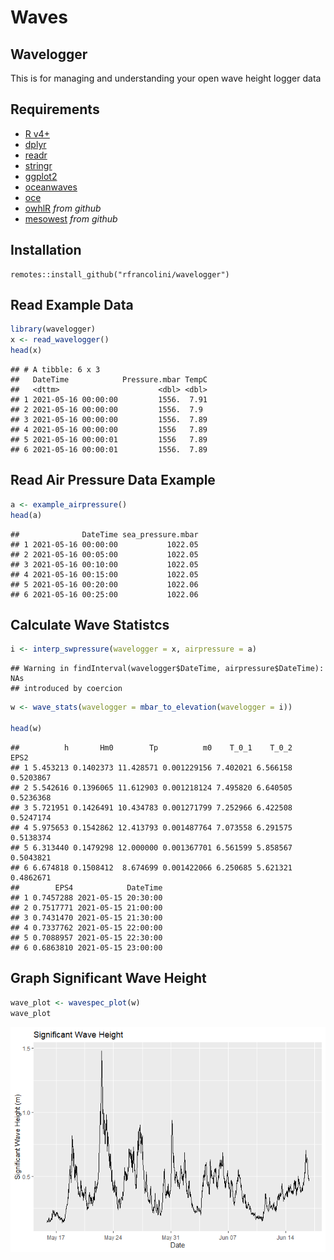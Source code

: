 Waves
================

## Wavelogger

This is for managing and understanding your open wave height logger data

## Requirements

-   [R v4+](https://www.r-project.org/)
-   [dplyr](https://CRAN.R-project.org/package=dplyr)
-   [readr](https://CRAN.R-project.org/package=readr)
-   [stringr](https://CRAN.R-project.org/package=stringr)
-   [ggplot2](https://CRAN.R-project.org/package=ggplot2)
-   [oceanwaves](https://CRAN.R-project.org/package=oceanwaves)
-   [oce](https://CRAN.R-project.org/package=oce)
-   [owhlR](https://github.com/millerlp/owhlR) *from github*
-   [mesowest](https://github.com/fickse/mesowest) *from github*

## Installation

    remotes::install_github("rfrancolini/wavelogger")

## Read Example Data

``` r
library(wavelogger)
x <- read_wavelogger()
head(x)
```

    ## # A tibble: 6 x 3
    ##   DateTime            Pressure.mbar TempC
    ##   <dttm>                      <dbl> <dbl>
    ## 1 2021-05-16 00:00:00         1556.  7.91
    ## 2 2021-05-16 00:00:00         1556.  7.9 
    ## 3 2021-05-16 00:00:00         1556.  7.89
    ## 4 2021-05-16 00:00:00         1556   7.89
    ## 5 2021-05-16 00:00:01         1556   7.89
    ## 6 2021-05-16 00:00:01         1556.  7.89

## Read Air Pressure Data Example

``` r
a <- example_airpressure()
head(a)
```

    ##              DateTime sea_pressure.mbar
    ## 1 2021-05-16 00:00:00           1022.05
    ## 2 2021-05-16 00:05:00           1022.05
    ## 3 2021-05-16 00:10:00           1022.05
    ## 4 2021-05-16 00:15:00           1022.05
    ## 5 2021-05-16 00:20:00           1022.06
    ## 6 2021-05-16 00:25:00           1022.06

## Calculate Wave Statistcs

``` r
i <- interp_swpressure(wavelogger = x, airpressure = a)
```

    ## Warning in findInterval(wavelogger$DateTime, airpressure$DateTime): NAs
    ## introduced by coercion

``` r
w <- wave_stats(wavelogger = mbar_to_elevation(wavelogger = i)) 

head(w)
```

    ##          h       Hm0        Tp          m0    T_0_1    T_0_2      EPS2
    ## 1 5.453213 0.1402373 11.428571 0.001229156 7.402021 6.566158 0.5203867
    ## 2 5.542616 0.1396065 11.612903 0.001218124 7.495820 6.640505 0.5236368
    ## 3 5.721951 0.1426491 10.434783 0.001271799 7.252966 6.422508 0.5247174
    ## 4 5.975653 0.1542862 12.413793 0.001487764 7.073558 6.291575 0.5138374
    ## 5 6.313440 0.1479298 12.000000 0.001367701 6.561599 5.858567 0.5043821
    ## 6 6.674818 0.1508412  8.674699 0.001422066 6.250685 5.621321 0.4862671
    ##        EPS4            DateTime
    ## 1 0.7457288 2021-05-15 20:30:00
    ## 2 0.7517771 2021-05-15 21:00:00
    ## 3 0.7431470 2021-05-15 21:30:00
    ## 4 0.7337762 2021-05-15 22:00:00
    ## 5 0.7088957 2021-05-15 22:30:00
    ## 6 0.6863810 2021-05-15 23:00:00

## Graph Significant Wave Height

``` r
wave_plot <- wavespec_plot(w)
wave_plot
```

![](README_files/figure-gfm/GraphWaves-1.png)<!-- -->
